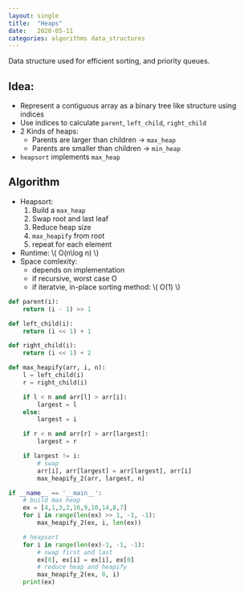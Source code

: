 ```yaml
---
layout: single
title:  "Heaps"
date:   2020-05-11
categories: algorithms data_structures
---
```

Data structure used for efficient sorting, and priority queues.

## Idea:
- Represent a contiguous array as a binary tree like structure using indices
- Use indices to calculate `parent`, `left_child`, `right_child`
- 2 Kinds of heaps:
  - Parents are larger than children -> `max_heap`
  - Parents are smaller than children -> `min_heap`
- `heapsort` implements `max_heap`

## Algorithm
- Heapsort:
  1. Build a `max_heap`
  2. Swap root and last leaf
  3. Reduce heap size
  4. `max_heapify` from root
  5. repeat for each element
- Runtime: \\( O(n\log n) \\)
- Space comlexity:
  - depends on implementation
  - if recursive, worst case O
  - if iteratvie, in-place sorting method: \\( O(1) \\)

```python
def parent(i):
    return (i - 1) >> 1

def left_child(i):
    return (i << 1) + 1

def right_child(i):
    return (i << 1) + 2

def max_heapify(arr, i, n):
    l = left_child(i)
    r = right_child(i)

    if l < n and arr[l] > arr[i]:
        largest = l
    else:
        largest = i

    if r < n and arr[r] > arr[largest]:
        largest = r

    if largest != i:
        # swap
        arr[i], arr[largest] = arr[largest], arr[i]
        max_heapify_2(arr, largest, n)

if __name__ == '__main__':
    # build max heap
    ex = [4,1,3,2,16,9,10,14,8,7]
    for i in range(len(ex) >> 1, -1, -1):
        max_heapify_2(ex, i, len(ex))

    # heapsort
    for i in range(len(ex)-1, -1, -1):
        # swap first and last
        ex[0], ex[i] = ex[i], ex[0]
        # reduce heap and heapify
        max_heapify_2(ex, 0, i)
    print(ex)
```
